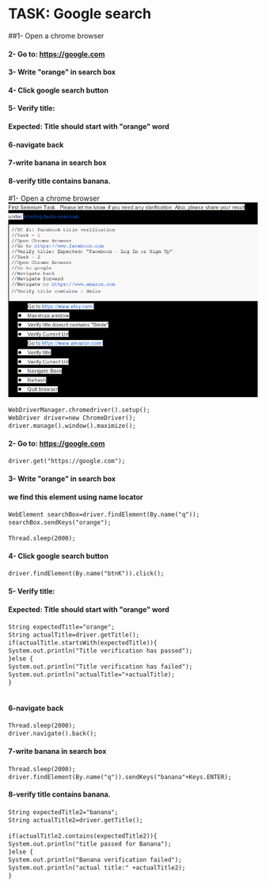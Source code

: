 # TASK: Google search
##1- Open a chrome browser
####  2- Go to: https://google.com
#### 3- Write "orange" in search box
#### 4- Click google search button
#### 5- Verify title:
#### Expected: Title should start with "orange" word
#### 6-navigate back
#### 7-write banana in search box
#### 8-verify title contains banana.




#1- Open a chrome browser![img.png](img.png)
```
WebDriverManager.chromedriver().setup();
WebDriver driver=new ChromeDriver();
driver.manage().window().maximize();
```
#### 2- Go to: https://google.com
```
driver.get("https://google.com");
```
#### 3- Write "orange" in search box
#### we find this element using name locator
```
WebElement searchBox=driver.findElement(By.name("q"));
searchBox.sendKeys("orange");

Thread.sleep(2000);
```
#### 4- Click google search button
```
driver.findElement(By.name("btnK")).click();
```
#### 5- Verify title:
#### Expected: Title should start with "orange" word
```
String expectedTitle="orange";
String actualTitle=driver.getTitle();
if(actualTitle.startsWith(expectedTitle)){
System.out.println("Title verification has passed");
}else {
System.out.println("Title verification has failed");
System.out.println("actualTitle="+actualTitle);
}


```
#### 6-navigate back
```
Thread.sleep(2000);
driver.navigate().back();
```
#### 7-write banana in search box
```
Thread.sleep(2000);
driver.findElement(By.name("q")).sendKeys("banana"+Keys.ENTER);
```
#### 8-verify title contains banana.
```
String expectedTitle2="banana";
String actualTitle2=driver.getTitle();

if(actualTitle2.contains(expectedTitle2)){
System.out.println("title passed for Banana");
}else {
System.out.println("Banana verification failed");
System.out.println("actual title:" +actualTitle2);
}
```